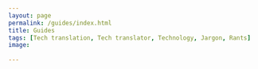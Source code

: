 ```yaml
---
layout: page
permalink: /guides/index.html
title: Guides
tags: [Tech translation, Tech translator, Technology, Jargon, Rants]
image:
  
---
```

